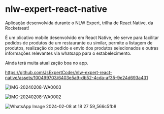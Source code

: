 # nlw-expert-react-native
Aplicação desenvolvida durante o NLW Expert, trilha de React Native, da Rocketseat!

É um plicativo mobile desenvolvido em React Native, ele serve para facilitar pedidos de produtos de um restaurante ou similar, permite a listagem de produtos, realização do pedido e envio dos produtos selecionados e outras informações relevantes via whatsapp para o estabelecimento.

Ainda terá muita atualização boa no app.



https://github.com/JsExpertCoder/nlw-expert-react-native/assets/100499703/6403e5a9-db52-4cda-af35-9e24d693a431


![IMG-20240208-WA0003](https://github.com/JsExpertCoder/nlw-expert-react-native/assets/100499703/8d7c542a-2381-4605-9e12-98b4fad687e4)

![IMG-20240208-WA0002](https://github.com/JsExpertCoder/nlw-expert-react-native/assets/100499703/fbde8582-50a9-47a7-8a0a-158b370cf171)

![WhatsApp Image 2024-02-08 at 18 27 59_566c5fb8](https://github.com/JsExpertCoder/nlw-expert-react-native/assets/100499703/7c33af3f-9567-40ed-ba75-614aa3b14e27)
